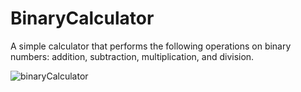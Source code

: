 # BinaryCalculator
A simple calculator that performs the following operations on binary numbers: addition, subtraction, multiplication, and division.


![binaryCalculator](https://github.com/gops12345/codes/blob/master/Calculator/1456642859-ad1191f53b-ScreenShot2016-02-28at12.29.21PM.png)

